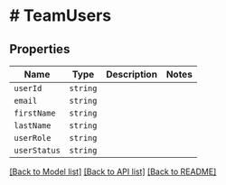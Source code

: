 # # TeamUsers



## Properties

Name | Type | Description | Notes
------------ | ------------- | ------------- | -------------
| `userId` | ```string``` |   |  |
| `email` | ```string``` |   |  |
| `firstName` | ```string``` |   |  |
| `lastName` | ```string``` |   |  |
| `userRole` | ```string``` |   |  |
| `userStatus` | ```string``` |   |  |

[[Back to Model list]](../README.md#models) [[Back to API list]](../README.md#api-endpoints) [[Back to README]](../README.md)
